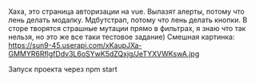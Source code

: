 Хаха, это страница авторизации на vue. Вылазят алерты, потому что лень делать модалку. Мдбутстрап, потому что лень делать кнопки. В сторе творятся страшные мутации прямо в фильтрах, я знаю что так нельзя, но это же все таки тестовое задание)
Смешная картинка: https://sun9-45.userapi.com/xKaupJXa-GMMYR6RflgfDdv3L6oSYwK5dZQxjg/JeTYXVWKswA.jpg

Запуск проекта через npm start
